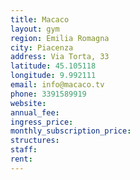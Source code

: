 ```yaml
---
title: Macaco
layout: gym
region: Emilia Romagna
city: Piacenza
address: Via Torta, 33
latitude: 45.105118
longitude: 9.992111
email: info@macaco.tv
phone: 3391589919
website: 
annual_fee: 
ingress_price: 
monthly_subscription_price: 
structures: 
staff: 
rent: 
---
```


